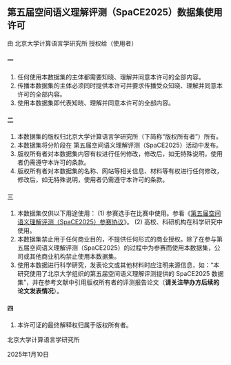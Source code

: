 ## 第五届空间语义理解评测（SpaCE2025）数据集使用许可

由 北京大学计算语言学研究所 授权给（使用者）

#### 一

1. 任何使用本数据集的主体都需要知晓、理解并同意本许可的全部内容。
2. 传播本数据集的主体必须同时提供本许可并要求传播受众知晓、理解并同意本许可的全部内容。
3. 使用本数据集即代表知晓、理解并同意本许可的全部内容。

#### 二

1. 本数据集的版权归北京大学计算语言学研究所（下简称“版权所有者”）所有。
2. 本数据集将分阶段在 第五届空间语义理解评测（SpaCE2025）活动中发布。
3. 版权所有者对本数据集内容有权进行任何修改，修改后，如无特殊说明，使用者仍需遵守本许可的条款。
4. 版权所有者对本数据集的名称、网站等相关信息、材料等有权进行任何修改，修改后，如无特殊说明，使用者仍需遵守本许可的条款。

#### 三

1. 本数据集仅供以下用途使用：
   (1) 参赛选手在比赛中使用。参看《[第五届空间语义理解评测（SpaCE2025）参赛协议](https://github.com/PKU-SpaCE/SpaCE2024/tree/main/agreements/Agreement.md)》。
   (2) 高校、科研机构在科学研究中使用。
2. 本数据集禁止用于任何商业目的，不提供任何形式的商业授权。除了在参与第五届空间语义理解评测（SpaCE2025）的过程中为参赛而使用本数据集，公司或其他商业机构禁止使用本数据集。
3. 使用本数据进行科学研究，发表论文或其他材料时应注明来源信息，如：“本研究使用了北京大学组织的第五届空间语义理解评测提供的 SpaCE2025 数据集”，并在参考文献中引用版权所有者的评测报告论文（**请关注举办方后续的论文发表情况**）。

#### 四

1. 本许可证的最终解释权归属于版权所有者。

北京大学计算语言学研究所

2025年1月10日
